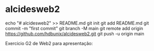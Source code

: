 # alcidesweb2
echo "# alcidesweb2" >> README.md
git init
git add README.md
git commit -m "first commit"
git branch -M main
git remote add origin https://github.com/hdbunix/alcidesweb2.git
git push -u origin main



Exercicio G2 de Web2 para apresentação: